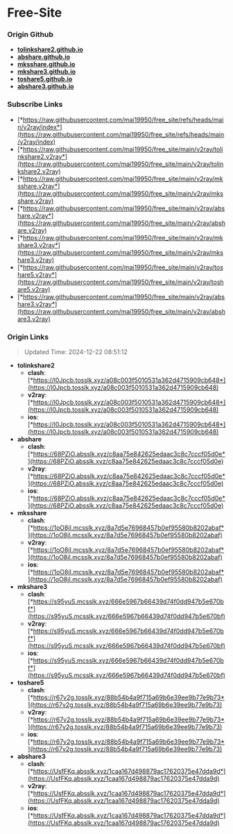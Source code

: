 # Free-Site

### Origin Github

- [**tolinkshare2.github.io**](https://github.com/tolinkshare2/tolinkshare2.github.io)
- [**abshare.github.io**](https://github.com/abshare/abshare.github.io)
- [**mksshare.github.io**](https://github.com/mksshare/mksshare.github.io)
- [**mkshare3.github.io**](https://github.com/mkshare3/mkshare3.github.io)
- [**toshare5.github.io**](https://github.com/toshare5/toshare5.github.io)
- [**abshare3.github.io**](https://github.com/abshare3/abshare3.github.io)

### Subscribe Links

- [*https://raw.githubusercontent.com/mai19950/free_site/refs/heads/main/v2ray/index*](https://raw.githubusercontent.com/mai19950/free_site/refs/heads/main/v2ray/index)
- [*https://raw.githubusercontent.com/mai19950/free_site/main/v2ray/tolinkshare2.v2ray*](https://raw.githubusercontent.com/mai19950/free_site/main/v2ray/tolinkshare2.v2ray)
- [*https://raw.githubusercontent.com/mai19950/free_site/main/v2ray/mksshare.v2ray*](https://raw.githubusercontent.com/mai19950/free_site/main/v2ray/mksshare.v2ray)
- [*https://raw.githubusercontent.com/mai19950/free_site/main/v2ray/abshare.v2ray*](https://raw.githubusercontent.com/mai19950/free_site/main/v2ray/abshare.v2ray)
- [*https://raw.githubusercontent.com/mai19950/free_site/main/v2ray/mkshare3.v2ray*](https://raw.githubusercontent.com/mai19950/free_site/main/v2ray/mkshare3.v2ray)
- [*https://raw.githubusercontent.com/mai19950/free_site/main/v2ray/toshare5.v2ray*](https://raw.githubusercontent.com/mai19950/free_site/main/v2ray/toshare5.v2ray)
- [*https://raw.githubusercontent.com/mai19950/free_site/main/v2ray/abshare3.v2ray*](https://raw.githubusercontent.com/mai19950/free_site/main/v2ray/abshare3.v2ray)

### Origin Links

> Updated Time: 2024-12-22 08:51:12

- **tolinkshare2**
  - **clash**: [*https://I0Jpcb.tosslk.xyz/a08c003f5010531a362d4715909cb648*](https://I0Jpcb.tosslk.xyz/a08c003f5010531a362d4715909cb648)
  - **v2ray**: [*https://I0Jpcb.tosslk.xyz/a08c003f5010531a362d4715909cb648*](https://I0Jpcb.tosslk.xyz/a08c003f5010531a362d4715909cb648)
  - **ios**: [*https://I0Jpcb.tosslk.xyz/a08c003f5010531a362d4715909cb648*](https://I0Jpcb.tosslk.xyz/a08c003f5010531a362d4715909cb648)
- **abshare**
  - **clash**: [*https://68PZiO.absslk.xyz/c8aa75e842625edaac3c8c7cccf05d0e*](https://68PZiO.absslk.xyz/c8aa75e842625edaac3c8c7cccf05d0e)
  - **v2ray**: [*https://68PZiO.absslk.xyz/c8aa75e842625edaac3c8c7cccf05d0e*](https://68PZiO.absslk.xyz/c8aa75e842625edaac3c8c7cccf05d0e)
  - **ios**: [*https://68PZiO.absslk.xyz/c8aa75e842625edaac3c8c7cccf05d0e*](https://68PZiO.absslk.xyz/c8aa75e842625edaac3c8c7cccf05d0e)
- **mksshare**
  - **clash**: [*https://1oO8jI.mcsslk.xyz/8a7d5e76968457b0ef95580b8202abaf*](https://1oO8jI.mcsslk.xyz/8a7d5e76968457b0ef95580b8202abaf)
  - **v2ray**: [*https://1oO8jI.mcsslk.xyz/8a7d5e76968457b0ef95580b8202abaf*](https://1oO8jI.mcsslk.xyz/8a7d5e76968457b0ef95580b8202abaf)
  - **ios**: [*https://1oO8jI.mcsslk.xyz/8a7d5e76968457b0ef95580b8202abaf*](https://1oO8jI.mcsslk.xyz/8a7d5e76968457b0ef95580b8202abaf)
- **mkshare3**
  - **clash**: [*https://s95yuS.mcsslk.xyz/666e5967b66439d74f0dd947b5e670bf*](https://s95yuS.mcsslk.xyz/666e5967b66439d74f0dd947b5e670bf)
  - **v2ray**: [*https://s95yuS.mcsslk.xyz/666e5967b66439d74f0dd947b5e670bf*](https://s95yuS.mcsslk.xyz/666e5967b66439d74f0dd947b5e670bf)
  - **ios**: [*https://s95yuS.mcsslk.xyz/666e5967b66439d74f0dd947b5e670bf*](https://s95yuS.mcsslk.xyz/666e5967b66439d74f0dd947b5e670bf)
- **toshare5**
  - **clash**: [*https://r67v2g.tosslk.xyz/88b54b4a9f715a69b6e39ee9b77e9b73*](https://r67v2g.tosslk.xyz/88b54b4a9f715a69b6e39ee9b77e9b73)
  - **v2ray**: [*https://r67v2g.tosslk.xyz/88b54b4a9f715a69b6e39ee9b77e9b73*](https://r67v2g.tosslk.xyz/88b54b4a9f715a69b6e39ee9b77e9b73)
  - **ios**: [*https://r67v2g.tosslk.xyz/88b54b4a9f715a69b6e39ee9b77e9b73*](https://r67v2g.tosslk.xyz/88b54b4a9f715a69b6e39ee9b77e9b73)
- **abshare3**
  - **clash**: [*https://UsfFKq.absslk.xyz/1caa167d498879ac17620375e47dda9d*](https://UsfFKq.absslk.xyz/1caa167d498879ac17620375e47dda9d)
  - **v2ray**: [*https://UsfFKq.absslk.xyz/1caa167d498879ac17620375e47dda9d*](https://UsfFKq.absslk.xyz/1caa167d498879ac17620375e47dda9d)
  - **ios**: [*https://UsfFKq.absslk.xyz/1caa167d498879ac17620375e47dda9d*](https://UsfFKq.absslk.xyz/1caa167d498879ac17620375e47dda9d)
